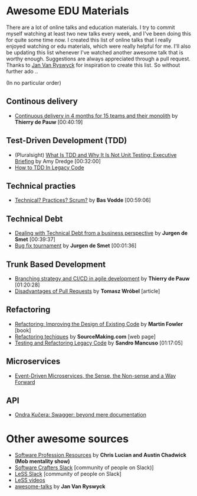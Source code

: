 # Awesome EDU Materials
There are a lot of online talks and education materials. I try to commit myself watching at least two new talks every week, and I've been doing this for quite some time now. I created this list of online talks that I really enjoyed watching or edu materials, which were really helpful for me. I'll also be updating this list whenever I've watched another awesome talk that is worthy enough. Suggestions are always appreciated through a pull request. Thanks to [Jan Van Ryswyck](https://github.com/JanVanRyswyck/awesome-talks) for inspiration to create this list. So without further ado .. 

(In no particular order)

## Continous delivery
* [Continuous delivery in 4 months for 15 teams and their monolith](https://thinkinglabs.io/talks/2019/09/06/15-teams-1-monolith-4-months-to-achieve-continuous-delivery.html) by **Thierry de Pauw** [00:40:19]

## Test-Driven Development (TDD)
* (Pluralsight) [What Is TDD and Why It Is Not Unit Testing: Executive Briefing](https://app.pluralsight.com/library/courses/tdd-is-not-unit-testing-executive-briefing/table-of-contents) by Amy Dredge [00:32:00]
* [How to TDD In Legacy Code](https://www.youtube.com/watch?v=TpXSAKQuIQU)

## Technical practies
* [Technical? Practices? Scrum?](https://www.youtube.com/watch?v=6KjXkQWVSho) by **Bas Vodde** [00:59:06]

## Technical Debt
* [Dealing with Technical Debt from a business perspective](https://www.youtube.com/watch?v=YolrizOG_ao) by **Jurgen de Smet** [00:39:37]
* [Bug fix tournament](https://www.youtube.com/watch?v=ZMuJA-QXJhk) by **Jurgen de Smet** [00:01:36]

## Trunk Based Development
* [Branching strategy and CI/CD in agile development](https://youtu.be/T1M9zQWAD_w) by **Thierry de Pauw** [01:20:28]
* [Disadvantages of Pull Requests](https://blog.arkency.com/disadvantages-of-pull-requests/) by **Tomasz Wróbel** [article]

## Refactoring
* [Refactoring: Improving the Design of Existing Code](https://www.goodreads.com/book/show/42971256-refactoring) by **Martin Fowler** [book]
* [Refactoring techiques](https://sourcemaking.com/refactoring/refactorings) by **SourceMaking.com** [web page]
* [Testing and Refactoring Legacy Code](https://www.youtube.com/watch?v=_NnElPO5BU0) by **Sandro Mancuso** [01:17:05]

## Microservices
* [Event-Driven Microservices, the Sense, the Non-sense and a Way Forward](https://youtu.be/jrbWIS7BH70)

## API
* [Ondra Kučera: Swagger: beyond mere documentation](https://www.youtube.com/watch?v=p76Uo6trXB0)

# Other awesome sources
* [Software Profession Resources](https://trello.com/b/1lfMkCOh/software-profession-resources) by **Chris Lucian and Austin Chadwick (Mob mentality show)**
* [Software Crafters Slack](softwarecrafters.slack.com) [community of people on Slack)]
* [LeSS Slack](less-works.slack.com) [community of people on Slack]
* [LeSS videos](https://less.works/resources/learning-resources/videos)
* [awesome-talks](https://github.com/JanVanRyswyck/awesome-talks) by **Jan Van Ryswyck**

